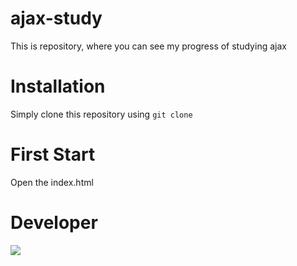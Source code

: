 # ajax-study
This is repository, where you can see my progress of studying ajax
# Installation
Simply clone this repository using ```git clone```
# First Start
Open the index.html
# Developer
[![](https://github.com/ivandiakov.png?size=100)](https://github.com/ivandiakov)
